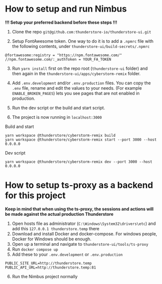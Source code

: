 # How to setup and run Nimbus

**!!! Setup your preferred backend before these steps !!!**
1. Clone the repo `git@github.com:thunderstore-io/thunderstore-ui.git`

2. Setup FontAwesome token. One way to do it is to add a `.npmrc` file with the following contents, under `thunderstore-ui/build-secrets/.npmrc`
```
@fortawesome:registry = "https://npm.fontawesome.com/"
//npm.fontawesome.com/:_authToken = YOUR_FA_TOKEN
```

3. Run `yarn install` first on the repo root (`thunderstore-ui` folder) and then again in the `thunderstore-ui/apps/cyberstorm-remix` folder.

4. Add `.env.development` and/or `.env.production` files. You can copy the `.env` file, rename and edit the values to your needs. (For example `ENABLE_BROKEN_PAGES`) lets you see pages that are not enabled in production.

5. Run the dev script or the build and start script.

6. The project is now running in `localhost:3000`

Build and start
```
yarn workspace @thunderstore/cyberstorm-remix build
yarn workspace @thunderstore/cyberstorm-remix start --port 3000 --host 0.0.0.0
```

Dev script
```
yarn workspace @thunderstore/cyberstorm-remix dev --port 3000 --host 0.0.0.0
```

# How to setup ts-proxy as a backend for this project
**Keep in mind that when using the ts-proxy, the sessions and actions will be made against the actual production Thunderstore**

1. Open hosts file as administrator (`C:\Windows\System32\drivers\etc`) and add this `127.0.0.1 thunderstore.temp` there
2. Download and install Docker and docker-compose. For windows people, Docker for Windows should be enough.
3. Open up a terminal and navigate to `thunderstore-ui/tools/ts-proxy`
4. Run `docker compose up`
5. Add these to your `.env.development` or `.env.production`
```
PUBLIC_SITE_URL=http://thunderstore.temp
PUBLIC_API_URL=http://thunderstore.temp:81
```
6. Run the Nimbus project normally
